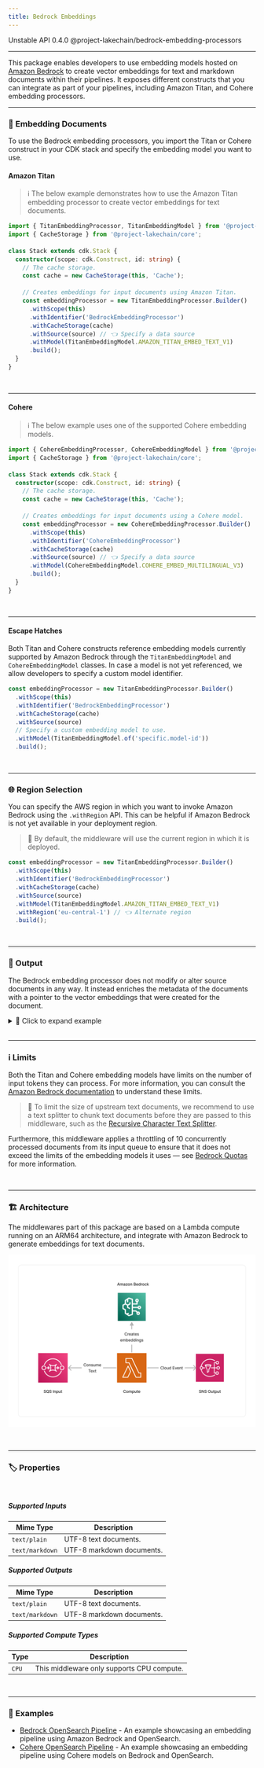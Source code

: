 ```yaml
---
title: Bedrock Embeddings
---
```


<span title="Label: Pro" data-view-component="true" class="Label Label--api text-uppercase">
  Unstable API
</span>
<span title="Label: Pro" data-view-component="true" class="Label Label--version text-uppercase">
  0.4.0
</span>
<span title="Label: Pro" data-view-component="true" class="Label Label--package">
  @project-lakechain/bedrock-embedding-processors
</span>
<br>

---

This package enables developers to use embedding models hosted on [Amazon Bedrock](https://docs.aws.amazon.com/bedrock/latest/userguide/what-is-bedrock.html) to create vector embeddings for text and markdown documents within their pipelines. It exposes different constructs that you can integrate as part of your pipelines, including Amazon Titan, and Cohere embedding processors.

---

### 📝 Embedding Documents

To use the Bedrock embedding processors, you import the Titan or Cohere construct in your CDK stack and specify the embedding model you want to use.

#### Amazon Titan

> ℹ️ The below example demonstrates how to use the Amazon Titan embedding processor to create vector embeddings for text documents.

```typescript
import { TitanEmbeddingProcessor, TitanEmbeddingModel } from '@project-lakechain/bedrock-embedding-processors';
import { CacheStorage } from '@project-lakechain/core';

class Stack extends cdk.Stack {
  constructor(scope: cdk.Construct, id: string) {
    // The cache storage.
    const cache = new CacheStorage(this, 'Cache');

    // Creates embeddings for input documents using Amazon Titan.
    const embeddingProcessor = new TitanEmbeddingProcessor.Builder()
      .withScope(this)
      .withIdentifier('BedrockEmbeddingProcessor')
      .withCacheStorage(cache)
      .withSource(source) // 👈 Specify a data source
      .withModel(TitanEmbeddingModel.AMAZON_TITAN_EMBED_TEXT_V1)
      .build();
  }
}
```

<br>

---

#### Cohere

> ℹ️ The below example uses one of the supported Cohere embedding models.

```typescript
import { CohereEmbeddingProcessor, CohereEmbeddingModel } from '@project-lakechain/bedrock-embedding-processors';
import { CacheStorage } from '@project-lakechain/core';

class Stack extends cdk.Stack {
  constructor(scope: cdk.Construct, id: string) {
    // The cache storage.
    const cache = new CacheStorage(this, 'Cache');

    // Creates embeddings for input documents using a Cohere model.
    const embeddingProcessor = new CohereEmbeddingProcessor.Builder()
      .withScope(this)
      .withIdentifier('CohereEmbeddingProcessor')
      .withCacheStorage(cache)
      .withSource(source) // 👈 Specify a data source
      .withModel(CohereEmbeddingModel.COHERE_EMBED_MULTILINGUAL_V3)
      .build();
  }
}
```

<br>

---

#### Escape Hatches

Both Titan and Cohere constructs reference embedding models currently supported by Amazon Bedrock through the `TitanEmbeddingModel` and `CohereEmbeddingModel` classes. In case a model is not yet referenced, we allow developers to specify a custom model identifier.

```typescript
const embeddingProcessor = new TitanEmbeddingProcessor.Builder()
  .withScope(this)
  .withIdentifier('BedrockEmbeddingProcessor')
  .withCacheStorage(cache)
  .withSource(source)
  // Specify a custom embedding model to use.
  .withModel(TitanEmbeddingModel.of('specific.model-id'))
  .build();
```

<br>

---

### 🌐 Region Selection

You can specify the AWS region in which you want to invoke Amazon Bedrock using the `.withRegion` API. This can be helpful if Amazon Bedrock is not yet available in your deployment region.

> 💁 By default, the middleware will use the current region in which it is deployed.

```typescript
const embeddingProcessor = new TitanEmbeddingProcessor.Builder()
  .withScope(this)
  .withIdentifier('BedrockEmbeddingProcessor')
  .withCacheStorage(cache)
  .withSource(source)
  .withModel(TitanEmbeddingModel.AMAZON_TITAN_EMBED_TEXT_V1)
  .withRegion('eu-central-1') // 👈 Alternate region
  .build();
```

<br>

---

### 📄 Output

The Bedrock embedding processor does not modify or alter source documents in any way. It instead enriches the metadata of the documents with a pointer to the vector embeddings that were created for the document.

<details>
  <summary>💁 Click to expand example</summary>

  ```json
  {
    "specversion": "1.0",
    "id": "1780d5de-fd6f-4530-98d7-82ebee85ea39",
    "type": "document-created",
    "time": "2023-10-22T13:19:10.657Z",
    "data": {
        "chainId": "6ebf76e4-f70c-440c-98f9-3e3e7eb34c79",
        "source": {
            "url": "s3://bucket/document.txt",
            "type": "text/plain",
            "size": 245328,
            "etag": "1243cbd6cf145453c8b5519a2ada4779"
        },
        "document": {
            "url": "s3://bucket/document.txt",
            "type": "text/plain",
            "size": 245328,
            "etag": "1243cbd6cf145453c8b5519a2ada4779"
        },
        "metadata": {
          "properties": {
            "kind": "text",
            "attrs": {
              "embeddings": {
                "vectors": "s3://cache-storage/bedrock-embedding-processor/45a42b35c3225085.json",
                "model": "amazon.titan-embed-text-v1",
                "dimensions": 1536
            }
          }
        }
    }
  }
  ```

</details>

<br>

---

### ℹ️ Limits

Both the Titan and Cohere embedding models have limits on the number of input tokens they can process. For more information, you can consult the [Amazon Bedrock documentation](https://docs.aws.amazon.com/bedrock/latest/userguide/limits.html) to understand these limits.

> 💁 To limit the size of upstream text documents, we recommend to use a text splitter to chunk text documents before they are passed to this middleware, such as the [Recursive Character Text Splitter](/project-lakechain/text-splitters/recursive-character-text-splitter).

Furthermore, this middleware applies a throttling of 10 concurrently processed documents from its input queue to ensure that it does not exceed the limits of the embedding models it uses — see [Bedrock Quotas](https://docs.aws.amazon.com/bedrock/latest/userguide/quotas.html) for more information.

<br>

---

### 🏗️ Architecture

The middlewares part of this package are based on a Lambda compute running on an ARM64 architecture, and integrate with Amazon Bedrock to generate embeddings for text documents.

![Architecture](../../../assets/bedrock-embedding-processors-architecture.png)

<br>

---

### 🏷️ Properties

<br>

##### Supported Inputs

|  Mime Type  | Description |
| ----------- | ----------- |
| `text/plain` | UTF-8 text documents. |
| `text/markdown` | UTF-8 markdown documents. |

##### Supported Outputs

|  Mime Type  | Description |
| ----------- | ----------- |
| `text/plain` | UTF-8 text documents. |
| `text/markdown` | UTF-8 markdown documents. |

##### Supported Compute Types

| Type  | Description |
| ----- | ----------- |
| `CPU` | This middleware only supports CPU compute. |

<br>

---

### 📖 Examples

- [Bedrock OpenSearch Pipeline](https://github.com/awslabs/project-lakechain/tree/main/examples/simple-pipelines/embedding-pipelines/bedrock-opensearch-pipeline) - An example showcasing an embedding pipeline using Amazon Bedrock and OpenSearch.
- [Cohere OpenSearch Pipeline](https://github.com/awslabs/project-lakechain/tree/main/examples/simple-pipelines/embedding-pipelines/cohere-opensearch-pipeline) - An example showcasing an embedding pipeline using Cohere models on Bedrock and OpenSearch.
